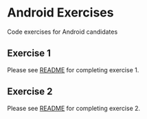 # Android Exercises
Code exercises for Android candidates

## Exercise 1
Please see [README](/WW-Exercise-01/README.md) for completing exercise 1.

## Exercise 2
Please see [README](/WW-Exercise-02/README.md) for completing exercise 2.
